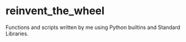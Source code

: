 # reinvent_the_wheel

Functions and scripts written by me using Python builtins and Standard Libraries.

